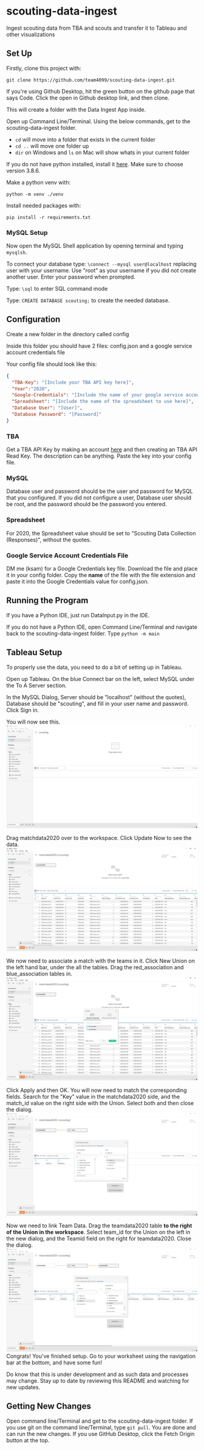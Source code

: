 # scouting-data-ingest
Ingest scouting data from TBA and scouts and transfer it to Tableau and other visualizations

## Set Up

Firstly, clone this project with: 

```
git clone https://github.com/team4099/scouting-data-ingest.git

```

If you're using Github Desktop, hit the green button on the github page that says Code. Click the open in Github desktop link, and then clone.

This will create a folder with the Data Ingest App inside. 

Open up Command Line/Terminal. Using the below commands, get to the scouting-data-ingest folder.

- ``cd`` will move into a folder that exists in the current folder
- ``cd ..`` will move one folder up
- ``dir`` on Windows and ``ls`` on Mac will show whats in your current folder

If you do not have python installed, install it [here](https://www.python.org/downloads/). Make sure to choose version 3.8.6.

Make a python venv with:

```
python -m venv ./venv
```

Install needed packages with:

```
pip install -r requirements.txt
```

### MySQL Setup

Now open the MySQL Shell application by opening terminal and typing ```mysqlsh```. 

To connect your database type:
```\connect --mysql user@localhost``` replacing user with your username. Use "root" as your username if you did not create another user.
Enter your password when prompted.

Type:
```\sql``` to enter SQL command mode

Type: 
``CREATE DATABASE scouting;`` to create the needed database.

## Configuration

Create a new folder in the directory called config

Inside this folder you should have 2 files: config.json and a google service account credentials file

Your config file should look like this:

```json
{
  "TBA-Key": "[Include your TBA API key here]",
  "Year":"2020",
  "Google-Credentials": "[Include the name of your google service account credentials file here]",
  "Spreadsheet": "[Include the name of the spreadsheet to use here]",
  "Database User": "[User]",
  "Database Password": "[Password]"
}
```
### TBA

Get a TBA API Key by making an account [here](https://www.thebluealliance.com/account) and then creating an TBA API Read Key. The description can be anything. Paste the key into your config file. 

### MySQL

Database user and password should be the user and password for MySQL that you configured. If you did not configure a user, Database user should be root, and the password should be the password you entered.

### Spreadsheet

For 2020, the Spreadsheet value should be set to "Scouting Data Collection (Responses)", without the quotes.

### Google Service Account Credentials File

DM me (ksam) for a Google Credentials key file. Download the file and place it in your config folder. Copy the **name** of the file with the file extension and paste it into the Google Credentials value for config.json.


## Running the Program

If you have a Python IDE, just run DataInput.py in the IDE.

If you do not have a Python IDE, open Command Line/Terminal and navigate back to the scouting-data-ingest folder. 
Type ``python -m main``

## Tableau Setup

To properly use the data, you need to do a bit of setting up in Tableau.

Open up Tableau. On the blue Connect bar on the left, select MySQL under the To A Server section.

In the MySQL Dialog, Server should be "localhost" (without the quotes), Database should be "scouting", and fill in your user name and password. Click Sign in.

You will now see this. 
![Tableau Data](./Images/Tableau_01.PNG)

Drag matchdata2020 over to the workspace. Click Update Now to see the data.
![Tableau Data Step 2](./Images/Tableau_02.PNG)

We now need to associate a match with the teams in it. Click New Union on the left hand bar, under the all the tables.
Drag the red_association and blue_association tables in. 
![Tableau Data Step 3](./Images/Tableau_03.PNG)

Click Apply and then OK. You will now need to match the corresponding fields. Search for the "Key" value in the matchdata2020 side, and the match_id value on the right side with the Union. Select both and then close the dialog.
![Tableau Data Step 4](./Images/Tableau_04.PNG)

Now we need to link Team Data. Drag the teamdata2020 table **to the right of the Union in the workspace**. Select team_id for the Union on the left in the new dialog, and the Teamid field on the right for teamdata2020. Close the dialog.
![Tableau Data Step 5](./Images/Tableau_05.PNG)
Congrats! You've finished setup. Go to your worksheet using the navigation bar at the bottom, and have some fun!

Do know that this is under development and as such data and processes may change. Stay up to date by reviewing this README and watching for new updates.

## Getting New Changes
Open command line/Terminal and get to the scouting-data-ingest folder.
If you use git on the command line/Terminal, type ``git pull``. You are done and can run the new changes.
If you use GitHub Desktop, click the Fetch Origin button at the top.
